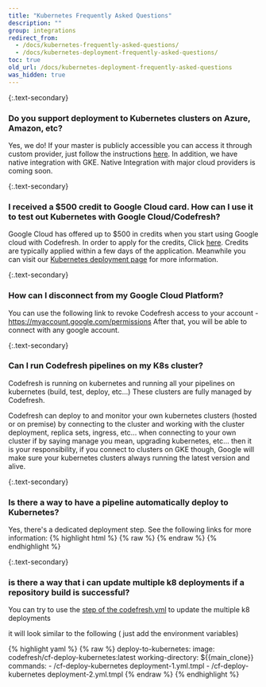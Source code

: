 ```yaml
---
title: "Kubernetes Frequently Asked Questions"
description: ""
group: integrations
redirect_from:
  - /docs/kubernetes-frequently-asked-questions/
  - /docs/kubernetes-deployment-frequently-asked-questions/
toc: true
old_url: /docs/kubernetes-deployment-frequently-asked-questions
was_hidden: true
---
```

{:.text-secondary}
### Do you support deployment to Kubernetes clusters on Azure, Amazon, etc?

Yes, we do! If your master is publicly accessible you can access it through custom provider, just follow the instructions [here](https://docs.codefresh.io/docs/adding-non-gke-kubernetes-cluster).
In addition, we have native integration with GKE. 
Native Integration with major cloud providers is coming soon.

{:.text-secondary}
### I received a $500 credit to Google Cloud card. How can I use it to test out Kubernetes with Google Cloud/Codefresh?

Google Cloud has offered up to $500 in credits when you start using Google cloud with Codefresh.
In order to apply for the credits, Click [here](https://cloud.google.com/partners/partnercredit/?PCN=a0n6000000650VYAAY#contact-form). Credits are typically applied within a few days of the application. 
Meanwhile you can visit our [Kubernetes deployment page](https://codefresh.io/kubernetes-deploy/) for more information.

{:.text-secondary}
### How can I disconnect from my Google Cloud Platform? 

You can use the following link to revoke Codefresh access to your account - 
https://myaccount.google.com/permissions
After that, you will be able to connect with any google account.

{:.text-secondary}
### Can I run Codefresh pipelines on my K8s cluster?

Codefresh is running on kubernetes and running all your pipelines on kubernetes (build, test, deploy, etc...) These clusters are fully managed by Codefresh.

Codefresh can deploy to and monitor your own kubernetes clusters (hosted or on premise) by connecting to the cluster and working with the cluster deployment, replica sets, ingress, etc...  when connecting to your own cluster if by saying manage you mean, upgrading kubernetes, etc... then it is your responsibility, if you connect to clusters on GKE though, Google will make sure your kubernetes clusters always running the latest version and alive.

{:.text-secondary}
### Is there a way to have a pipeline automatically deploy to Kubernetes?

Yes, there's a dedicated deployment step. See the following links for more information:
{% highlight html %}
{% raw %}
<deployment step>
<yaml step>
{% endraw %}
{% endhighlight %}

{:.text-secondary}
### is there a way that i can update multiple k8 deployments if a repository build is successful?

You can try to use the [step of the codefresh.yml](https://docs.codefresh.io/v1.0/docs/kubernetes#section-deploy-to-gke-from-codefresh-pipeline) to update the multiple k8 deployments

it will look similar to the following ( just add the environment variables)

{% highlight yaml %}
{% raw %}
  deploy-to-kubernetes:
    image: codefresh/cf-deploy-kubernetes:latest
    working-directory: ${{main_clone}}
    commands:
      - /cf-deploy-kubernetes deployment-1.yml.tmpl
      - /cf-deploy-kubernetes deployment-2.yml.tmpl
{% endraw %}
{% endhighlight %}
